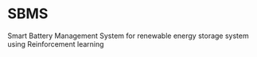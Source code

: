 # SBMS
Smart Battery Management System for renewable energy storage system using Reinforcement learning

